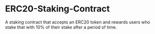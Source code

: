 # ERC20-Staking-Contract
A staking contract that accepts an ERC20 token and rewards users who stake that with 10% of their stake after a period of time.
